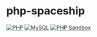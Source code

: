 # php-spaceship
[![PHP](https://img.shields.io/badge/PHP-≤%207.x-4e629a.svg?logo=php)](https://mariadb.org/)
[![MySQL](https://img.shields.io/badge/MySQL-≤%205.x-blue.svg?logo=mysql)](https://mariadb.org/)
[![PHP Sandbox](https://img.shields.io/badge/PHP-Sandbox-4e629a.svg?logo=php)](https://onlinephp.io/)
